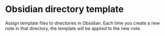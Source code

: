 # Obsidian directory template

Assign template files to directories in Obsidian. Each time you create a new note in that directory, the template will be applied to the new note.
